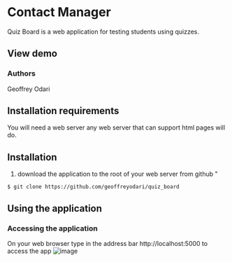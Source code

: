 # Contact Manager
Quiz Board is a web application for testing students using quizzes.

## View demo


### Authors
Geoffrey Odari

## Installation requirements

You will need a web server any web server that can support html pages will do.
## Installation
1. download the application to the root of your web server from github "
````
$ git clone https://github.com/geoffreyodari/quiz_board
````


## Using the application
### Accessing the application
On your web browser type in the address bar  http://localhost:5000  to access the app 
![image](https://drive.google.com/uc?export=view&id=19fVIpQjDDaQMwPEWVbdhBpWpCSUvXXCH)

